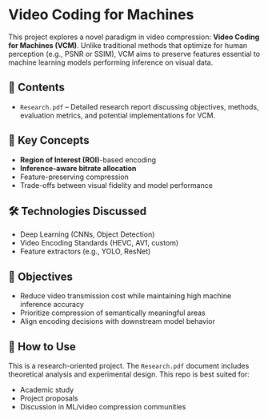 # Video Coding for Machines

This project explores a novel paradigm in video compression: **Video Coding for Machines (VCM)**. Unlike traditional methods that optimize for human perception (e.g., PSNR or SSIM), VCM aims to preserve features essential to machine learning models performing inference on visual data.

## 📄 Contents

- `Research.pdf` – Detailed research report discussing objectives, methods, evaluation metrics, and potential implementations for VCM.

## 🧠 Key Concepts

- **Region of Interest (ROI)**-based encoding
- **Inference-aware bitrate allocation**
- Feature-preserving compression
- Trade-offs between visual fidelity and model performance

## 🛠️ Technologies Discussed

- Deep Learning (CNNs, Object Detection)
- Video Encoding Standards (HEVC, AV1, custom)
- Feature extractors (e.g., YOLO, ResNet)

## 🎯 Objectives

- Reduce video transmission cost while maintaining high machine inference accuracy
- Prioritize compression of semantically meaningful areas
- Align encoding decisions with downstream model behavior

## 🚀 How to Use

This is a research-oriented project. The `Research.pdf` document includes theoretical analysis and experimental design. This repo is best suited for:
- Academic study
- Project proposals
- Discussion in ML/video compression communities
